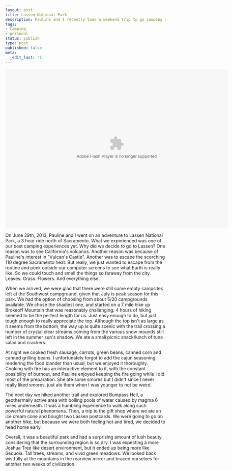 ```yaml
---
layout: post
title: Lassen National Park
description: Pauline and I recently took a weekend trip to go camping in Lassen National Park.
tags:
- Camping
- personal
status: publish
type: post
published: false
meta:
  _edit_last: '1'
---
```

<object width="700" height="500"> <param name="flashvars" value="offsite=true&lang=en-us&page_show_url=%2Fphotos%2Fryochiba%2Fsets%2F72157634426256275%2Fshow%2Fwith%2F9183956027%2F&page_show_back_url=%2Fphotos%2Fryochiba%2Fsets%2F72157634426256275%2Fwith%2F9183956027%2F&set_id=72157634426256275&jump_to=9183956027"></param> <param name="movie" value="http://www.flickr.com/apps/slideshow/show.swf?v=124984"></param> <param name="allowFullScreen" value="true"></param><embed type="application/x-shockwave-flash" src="http://www.flickr.com/apps/slideshow/show.swf?v=124984" allowFullScreen="true" flashvars="offsite=true&lang=en-us&page_show_url=%2Fphotos%2Fryochiba%2Fsets%2F72157634426256275%2Fshow%2Fwith%2F9183956027%2F&page_show_back_url=%2Fphotos%2Fryochiba%2Fsets%2F72157634426256275%2Fwith%2F9183956027%2F&set_id=72157634426256275&jump_to=9183956027" width="700" height="500"></embed></object>

On June 29th, 2013, Pauline and I went on an adventure to Lassen National Park, a 3 hour ride north of Sacramento. What we experienced was one of our best camping experiences yet. Why did we decide to go to Lassen? One reason was to see California's volcanos. Another reason was because of Pauline's interest in "Vulcan's Castle". Another was to escape the scorching 110 degree Sacramento heat. But really, we just wanted to escape from the routine and peek outside our computer screens to see what Earth is really like. So we could touch and smell the things so faraway from the city. Leaves. Grass. Flowers. And everything else.

When we arrived, we were glad that there were still some empty campsites left at the Southwest campground, given that July is peak season for this park. We had the option of choosing from about 5/20 campgrounds available. We chose the shadiest one, and started on a 7 mile hike up Brokeoff Mountain that was reasonably challenging. 4 hours of hiking seemed to be the perfect length for us. Just easy enough to do, but just tough enough to really appreciate the top. Although the top isn't as large as it seems from the bottom, the way up is quite scenic with the trail crossing a number of crystal clear streams coming from the various snow mounds still left in the summer sun's shadow. We ate a small picnic snack/lunch of tuna salad and crackers.

At night we cooked fresh sausage, carrots, green beans, canned corn and canned grilling beans. I unfortunately forgot to add the cajun seasoning, rendering the food blander than usual, but we enjoyed it thoroughly. Cooking with fire has an interactive element to it, with the constant possibility of burnout, and Pauline enjoyed keeping the fire going while I did most of the preparation. She ate some smores but I didn't since I never really liked smores, just ate them when I was younger to not be weird.

The next day we hiked another trail and explored Bumpass Hell, a geothermally active area with boiling pools of water caused by magma 6 miles underneath. It was a humbling experience to walk along such powerful natural phenomena. Then, a trip to the gift shop where we ate an ice cream cone and bought two Lassen postcards. We were going to go on another hike, but because we were both feeling hot and tired, we decided to head home early.

Overall, it was a beautiful park and had a surprising amount of lush beauty considering that the surrounding region is so dry. I was expecting a more Joshua Tree like desert environment, but it ended up being more like Sequoia. Tall trees, streams, and vivid green meadows. We looked back wistfully at the mountains in the rearview mirror and braced ourselves for another two weeks of civilization.